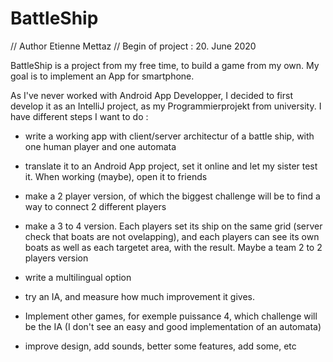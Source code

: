 # BattleShip
// Author Etienne Mettaz
// Begin of project : 20. June 2020

BattleShip is a project from my free time, to build a game from my own. My goal is to implement an App for smartphone. 

As I've never worked with Android App Developper, I decided to first develop it as an IntelliJ project, as my Programmierprojekt from university. I have different steps I want to do :
 - write a working app with client/server architectur of a battle ship, with one human player and one automata
 - translate it to an Android App project, set it online and let my sister test it. When working (maybe), open it to friends
 - make a 2 player version, of which the biggest challenge will be to find a way to connect 2 different players
 - make a 3 to 4 version. Each players set its ship on the same grid (server check that boats are not ovelapping), and each players can see its own boats as well as each targetet area, with the result. Maybe a team 2 to 2 players version
 - write a multilingual option
 - try an IA, and measure how much improvement it gives.

 - Implement other games, for exemple puissance 4, which challenge will be the IA (I don't see an easy and good implementation of an automata)
 
 - improve design, add sounds, better some features, add some, etc
